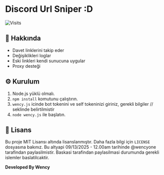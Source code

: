 # Discord Url Sniper :D 

![Visits](https://img.shields.io/badge/Visits-1,000,000-blue)


## 🚀 Hakkında
- Davet linklerini takip eder
- Değişiklikleri loglar
- Eski linkleri kendi sunucuna uygular
- Proxy desteği

## ⚙️ Kurulum
1. Node.js yüklü olmalı.
2. `npm install` komutunu çalıştırın.
3. `wency.js` icinde bot tokenini ve self tokeninizi giriniz, gerekli bilgiler // seklinde belirtilmistir
4. `node wency.js` ile başlatın.

## 📄 Lisans
Bu proje MIT Lisansı altında lisanslanmıştır. Daha fazla bilgi için `LICENSE` dosyasına bakınız. 
Bu altyapi 09/13/2025 - 12.00am tarihinde @wencyone tarafindan paylasilmistir. Baskasi tarafindan paylasilmasi durumunda gerekli islemler baslatilcaktir. 

**Developed By Wency**
